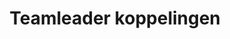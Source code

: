 ---
title: Teamleader koppelingen
key: teamleader
image: /images/@stock/teamleader-koppelingen.png
link_to: /koppelingen/teamleader
klass: crm
layout: koppelingen
referral-url: https://go.teamleader.nl/trial/combidesk
---